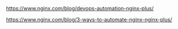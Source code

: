 https://www.nginx.com/blog/devops-automation-nginx-plus/

https://www.nginx.com/blog/3-ways-to-automate-nginx-nginx-plus/

